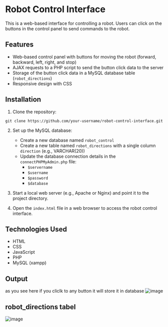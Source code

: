 # Robot Control Interface

This is a web-based interface for controlling a robot. Users can click on the buttons in the control panel to send commands to the robot. 

## Features

- Web-based control panel with buttons for moving the robot (forward, backward, left, right, and stop)
- AJAX requests to a PHP script to send the button click data to the server
- Storage of the button click data in a MySQL database table (`robot_directions`)
- Responsive design with CSS

## Installation

1. Clone the repository:

```
git clone https://github.com/your-username/robot-control-interface.git
```

2. Set up the MySQL database:
   - Create a new database named `robot_control`
   - Create a new table named `robot_directions` with a single column `direction` (e.g., VARCHAR(20))
   - Update the database connection details in the `connectPHPMyAdmin.php` file:
     - `$servername`
     - `$username`
     - `$password`
     - `$database`

3. Start a local web server (e.g., Apache or Nginx) and point it to the project directory.

4. Open the `index.html` file in a web browser to access the robot control interface.


## Technologies Used

- HTML
- CSS
- JavaScript
- PHP
- MySQL (xampp)

## Output
as you see here if you cliclk to any button it will store it in database
  ![image](https://github.com/Deem02/Robot-Control-Interface/assets/158334032/05ef8087-992a-4e0a-9274-02487ffec2d9)

## robot_directions tabel 
  ![image](https://github.com/Deem02/Robot-Control-Interface/assets/158334032/77669a7f-16cd-4cfa-bf90-f36c7522edd3)


